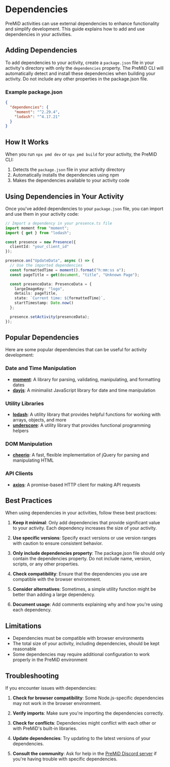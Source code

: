 # Dependencies

PreMiD activities can use external dependencies to enhance functionality and simplify development. This guide explains how to add and use dependencies in your activities.

## Adding Dependencies

To add dependencies to your activity, create a `package.json` file in your activity's directory with only the `dependencies` property. The PreMiD CLI will automatically detect and install these dependencies when building your activity. Do not include any other properties in the package.json file.

### Example package.json

```json
{
  "dependencies": {
    "moment": "^2.29.4",
    "lodash": "^4.17.21"
  }
}
```

## How It Works

When you run `npx pmd dev` or `npx pmd build` for your activity, the PreMiD CLI:

1. Detects the `package.json` file in your activity directory
2. Automatically installs the dependencies using npm
3. Makes the dependencies available to your activity code

## Using Dependencies in Your Activity

Once you've added dependencies to your `package.json` file, you can import and use them in your activity code:

```typescript
// Import a dependency in your presence.ts file
import moment from "moment";
import { get } from "lodash";

const presence = new Presence({
  clientId: "your_client_id"
});

presence.on("UpdateData", async () => {
  // Use the imported dependencies
  const formattedTime = moment().format("h:mm:ss a");
  const pageTitle = get(document, "title", "Unknown Page");

  const presenceData: PresenceData = {
    largeImageKey: "logo",
    details: pageTitle,
    state: `Current time: ${formattedTime}`,
    startTimestamp: Date.now()
  };

  presence.setActivity(presenceData);
});
```

## Popular Dependencies

Here are some popular dependencies that can be useful for activity development:

### Date and Time Manipulation

- **[moment](https://momentjs.com/)**: A library for parsing, validating, manipulating, and formatting dates
- **[dayjs](https://day.js.org/)**: A minimalist JavaScript library for date and time manipulation

### Utility Libraries

- **[lodash](https://lodash.com/)**: A utility library that provides helpful functions for working with arrays, objects, and more
- **[underscore](https://underscorejs.org/)**: A utility library that provides functional programming helpers

### DOM Manipulation

- **[cheerio](https://cheerio.js.org/)**: A fast, flexible implementation of jQuery for parsing and manipulating HTML

### API Clients

- **[axios](https://axios-http.com/)**: A promise-based HTTP client for making API requests

## Best Practices

When using dependencies in your activities, follow these best practices:

1. **Keep it minimal**: Only add dependencies that provide significant value to your activity. Each dependency increases the size of your activity.

2. **Use specific versions**: Specify exact versions or use version ranges with caution to ensure consistent behavior.

3. **Only include dependencies property**: The package.json file should only contain the dependencies property. Do not include name, version, scripts, or any other properties.

4. **Check compatibility**: Ensure that the dependencies you use are compatible with the browser environment.

5. **Consider alternatives**: Sometimes, a simple utility function might be better than adding a large dependency.

6. **Document usage**: Add comments explaining why and how you're using each dependency.

## Limitations

- Dependencies must be compatible with browser environments
- The total size of your activity, including dependencies, should be kept reasonable
- Some dependencies may require additional configuration to work properly in the PreMiD environment

## Troubleshooting

If you encounter issues with dependencies:

1. **Check for browser compatibility**: Some Node.js-specific dependencies may not work in the browser environment.

2. **Verify imports**: Make sure you're importing the dependencies correctly.

3. **Check for conflicts**: Dependencies might conflict with each other or with PreMiD's built-in libraries.

4. **Update dependencies**: Try updating to the latest versions of your dependencies.

5. **Consult the community**: Ask for help in the [PreMiD Discord server](https://discord.gg/premid) if you're having trouble with specific dependencies.
